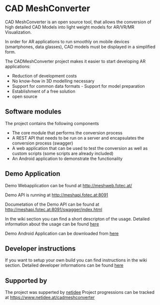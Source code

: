 # CAD MeshConverter

CAD MeshConverter is an open source tool, that allows the conversion of high detailed CAD Models into light weight models for AR/VR/MR Visualization. 

In order for AR applications to run smoothly on mobile devices (smartphones, data glasses), CAD models must be displayed in a simplified form.

The CADMeshConverter project makes it easier to start developing AR applications:

* Reduction of development costs
* No know-how in 3D modelling necessary
* Support for common data formats - Support for model preparation
* Establishment of a free solution
* open source

## Software modules

The project contains the following components
* The core module that performs the conversion process
* A REST API that needs to be run on a server and encapsulates the conversion process (swagger)
* A web application that can be used to test the conversion as well as custom scripts (some scripts are already included)
* An Android application to demonstrate the functionality

## Demo Application
Demo Webapplication can be found at
http://meshweb.fotec.at/

Demo API is running at
http://meshapi.fotec.at:8091

Documetation of the Demo API can be found at
http://meshapi.fotec.at:8091/swagger/index.html

In the wiki section you can find a short descripton of the usage.
Detailed information about the usage can be found [here](/Documentation/Anwenderdokumentation.pdf)

Demo Android Application can be downloaded from [here](https://bit.ly/2kK6gAA)

## Developer instructions
If you want to setup your own build you can find instructions in the wiki section.
Detailed developer informations can be found [here](/Documentation/Entwicklerdokumentation.pdf)

## Supported by
The project was supperted by [netidee](https://www.netidee.at)
Project progressions can be tracked at https://www.netidee.at/cadmeshconverter
